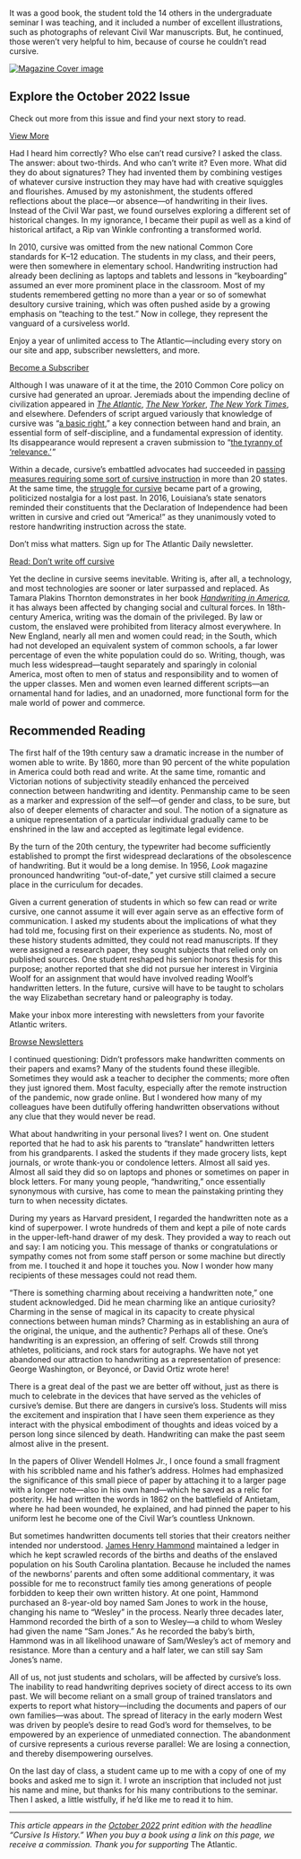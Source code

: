 It was a good book, the student told the 14 others in the undergraduate seminar I was teaching, and it included a number of excellent illustrations, such as photographs of relevant Civil War manuscripts. But, he continued, those weren’t very helpful to him, because of course he couldn’t read cursive.

[![Magazine Cover image](https://cdn.theatlantic.com/thumbor/JlGcRExcjrL24u1syFAwE2fZyew=/15x0:2348x3150/80x108/media/img/issues/2022/09/09/1022_Cover/original.jpg)](https://www.theatlantic.com/magazine/toc/2022/10/)

## Explore the October 2022 Issue

Check out more from this issue and find your next story to read.

[View More](https://www.theatlantic.com/magazine/toc/2022/10/)

Had I heard him correctly? Who else can’t read cursive? I asked the class. The answer: about two-thirds. And who can’t write it? Even more. What did they do about signatures? They had invented them by combining vestiges of whatever cursive instruction they may have had with creative squiggles and flourishes. Amused by my astonishment, the students offered reflections about the place—or absence—of handwriting in their lives. Instead of the Civil War past, we found ourselves exploring a different set of historical changes. In my ignorance, I became their pupil as well as a kind of historical artifact, a Rip van Winkle confronting a transformed world.

In 2010, cursive was omitted from the new national Common Core standards for K–12 education. The students in my class, and their peers, were then somewhere in elementary school. Handwriting instruction had already been declining as laptops and tablets and lessons in “keyboarding” assumed an ever more prominent place in the classroom. Most of my students remembered getting no more than a year or so of somewhat desultory cursive training, which was often pushed aside by a growing emphasis on “teaching to the test.” Now in college, they represent the vanguard of a cursiveless world.

Enjoy a year of unlimited access to The Atlantic—including every story on our site and app, subscriber newsletters, and more.

[Become a Subscriber](https://accounts.theatlantic.com/products/?source=lost-inventory&referral=lost-inventory)

Although I was unaware of it at the time, the 2010 Common Core policy on cursive had generated an uproar. Jeremiads about the impending decline of civilization appeared in [_The Atlantic_](https://www.theatlantic.com/technology/archive/2011/04/handwriting-is-a-21st-century-skill/237998/), [_The New Yorker_](https://www.newyorker.com/books/page-turner/the-lost-virtue-of-cursive), [_The New York Times_](https://www.nytimes.com/2011/04/28/us/28cursive.html), and elsewhere. Defenders of script argued variously that knowledge of cursive was “[a basic right](https://www.theatlantic.com/education/archive/2013/12/learning-cursive-is-a-basic-right/282288/),” a key connection between hand and brain, an essential form of self-discipline, and a fundamental expression of identity. Its disappearance would represent a craven submission to “[the tyranny of ‘relevance.’](https://www.newyorker.com/books/page-turner/in-defense-of-cursive) ”

Within a decade, cursive’s embattled advocates had succeeded in [passing measures requiring some sort of cursive instruction](https://www.nytimes.com/2019/04/13/education/cursive-writing.html) in more than 20 states. At the same time, the [struggle for cursive](https://www.theatlantic.com/education/archive/2013/10/dont-write-off-cursive/280126/) became part of a growing, politicized nostalgia for a lost past. In 2016, Louisiana’s state senators reminded their constituents that the Declaration of Independence had been written in cursive and cried out “America!” as they unanimously voted to restore handwriting instruction across the state.

Don’t miss what matters. Sign up for The Atlantic Daily newsletter.

[Read: Don’t write off cursive](https://www.theatlantic.com/education/archive/2013/10/dont-write-off-cursive/280126/)

Yet the decline in cursive seems inevitable. Writing is, after all, a technology, and most technologies are sooner or later surpassed and replaced. As Tamara Plakins Thornton demonstrates in her book [_Handwriting in America_](https://bookshop.org/books/handwriting-in-america-a-cultural-history-revised/9780300074413), it has always been affected by changing social and cultural forces. In 18th-century America, writing was the domain of the privileged. By law or custom, the enslaved were prohibited from literacy almost everywhere. In New England, nearly all men and women could read; in the South, which had not developed an equivalent system of common schools, a far lower percentage of even the white population could do so. Writing, though, was much less widespread—taught separately and sparingly in colonial America, most often to men of status and responsibility and to women of the upper classes. Men and women even learned different scripts—an ornamental hand for ladies, and an unadorned, more functional form for the male world of power and commerce.

## Recommended Reading

The first half of the 19th century saw a dramatic increase in the number of women able to write. By 1860, more than 90 percent of the white population in America could both read and write. At the same time, romantic and Victorian notions of subjectivity steadily enhanced the perceived connection between handwriting and identity. Penmanship came to be seen as a marker and expression of the self—of gender and class, to be sure, but also of deeper elements of character and soul. The notion of a signature as a unique representation of a particular individual gradually came to be enshrined in the law and accepted as legitimate legal evidence.

By the turn of the 20th century, the typewriter had become sufficiently established to prompt the first widespread declarations of the obsolescence of handwriting. But it would be a long demise. In 1956, _Look_ magazine pronounced handwriting “out-of-date,” yet cursive still claimed a secure place in the curriculum for decades.

Given a current generation of students in which so few can read or write cursive, one cannot assume it will ever again serve as an effective form of communication. I asked my students about the implications of what they had told me, focusing first on their experience as students. No, most of these history students admitted, they could not read manuscripts. If they were assigned a research paper, they sought subjects that relied only on published sources. One student reshaped his senior honors thesis for this purpose; another reported that she did not pursue her interest in Virginia Woolf for an assignment that would have involved reading Woolf’s handwritten letters. In the future, cursive will have to be taught to scholars the way Elizabethan secretary hand or paleography is today.

Make your inbox more interesting with newsletters from your favorite Atlantic writers.

[Browse Newsletters](https://www.theatlantic.com/newsletters/?source=lost-inventory&referral=lost-inventory)

I continued questioning: Didn’t professors make handwritten comments on their papers and exams? Many of the students found these illegible. Sometimes they would ask a teacher to decipher the comments; more often they just ignored them. Most faculty, especially after the remote instruction of the pandemic, now grade online. But I wondered how many of my colleagues have been dutifully offering handwritten observations without any clue that they would never be read.

What about handwriting in your personal lives? I went on. One student reported that he had to ask his parents to “translate” handwritten letters from his grandparents. I asked the students if they made grocery lists, kept journals, or wrote thank-you or condolence letters. Almost all said yes. Almost all said they did so on laptops and phones or sometimes on paper in block letters. For many young people, “handwriting,” once essentially synonymous with cursive, has come to mean the painstaking printing they turn to when necessity dictates.

During my years as Harvard president, I regarded the handwritten note as a kind of superpower. I wrote hundreds of them and kept a pile of note cards in the upper-left-hand drawer of my desk. They provided a way to reach out and say: I am noticing you. This message of thanks or congratulations or sympathy comes not from some staff person or some machine but directly from me. I touched it and hope it touches you. Now I wonder how many recipients of these messages could not read them.

“There is something charming about receiving a handwritten note,” one student acknowledged. Did he mean charming like an antique curiosity? Charming in the sense of magical in its capacity to create physical connections between human minds? Charming as in establishing an aura of the original, the unique, and the authentic? Perhaps all of these. One’s handwriting is an expression, an offering of self. Crowds still throng athletes, politicians, and rock stars for autographs. We have not yet abandoned our attraction to handwriting as a representation of presence: George Washington, or Beyoncé, or David Ortiz wrote here!

There is a great deal of the past we are better off without, just as there is much to celebrate in the devices that have served as the vehicles of cursive’s demise. But there are dangers in cursive’s loss. Students will miss the excitement and inspiration that I have seen them experience as they interact with the physical embodiment of thoughts and ideas voiced by a person long since silenced by death. Handwriting can make the past seem almost alive in the present.

In the papers of Oliver Wendell Holmes Jr., I once found a small fragment with his scribbled name and his father’s address. Holmes had emphasized the significance of this small piece of paper by attaching it to a larger page with a longer note—also in his own hand—which he saved as a relic for posterity. He had written the words in 1862 on the battlefield of Antietam, where he had been wounded, he explained, and had pinned the paper to his uniform lest he become one of the Civil War’s countless Unknown.

But sometimes handwritten documents tell stories that their creators neither intended nor understood. [James Henry Hammond](https://bookshop.org/a/12476/9780807112489) maintained a ledger in which he kept scrawled records of the births and deaths of the enslaved population on his South Carolina plantation. Because he included the names of the newborns’ parents and often some additional commentary, it was possible for me to reconstruct family ties among generations of people forbidden to keep their own written history. At one point, Hammond purchased an 8-year-old boy named Sam Jones to work in the house, changing his name to “Wesley” in the process. Nearly three decades later, Hammond recorded the birth of a son to Wesley—a child to whom Wesley had given the name “Sam Jones.” As he recorded the baby’s birth, Hammond was in all likelihood unaware of Sam/Wesley’s act of memory and resistance. More than a century and a half later, we can still say Sam Jones’s name.

All of us, not just students and scholars, will be affected by cursive’s loss. The inability to read handwriting deprives society of direct access to its own past. We will become reliant on a small group of trained translators and experts to report what history—including the documents and papers of our own families—was about. The spread of literacy in the early modern West was driven by people’s desire to read God’s word for themselves, to be empowered by an experience of unmediated connection. The abandonment of cursive represents a curious reverse parallel: We are losing a connection, and thereby disempowering ourselves.

On the last day of class, a student came up to me with a copy of one of my books and asked me to sign it. I wrote an inscription that included not just his name and mine, but thanks for his many contributions to the seminar. Then I asked, a little wistfully, if he’d like me to read it to him.

___

_This article appears in the_ [_October 2022_](https://www.theatlantic.com/magazine/toc/2022/10/) _print edition with the headline “Cursive Is History.” When you buy a book using a link on this page, we receive a commission. Thank you for supporting_ The Atlantic.